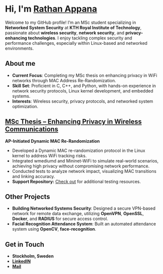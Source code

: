 # Hi, I'm [Rathan Appana](https://github.com/raghava-2002)

Welcome to my GitHub profile! I’m an MSc student specializing in **Networked System Security** at **KTH Royal Institute of Technology**, passionate about **wireless security**, **network security**, and **privacy-enhancing technologies**. I enjoy tackling complex security and performance challenges, especially within Linux-based and networked environments.

## About me

- **Current Focus**: Completing my MSc thesis on enhancing privacy in WiFi networks through MAC Address Re-Randomization.
- **Skill Set**: Proficient in C, C++, and Python, with hands-on experience in network security protocols, Linux kernel development, and embedded systems.
- **Interests**: Wireless security, privacy protocols, and networked system optimization.


## [MSc Thesis – Enhancing Privacy in Wireless Communications](https://github.com/raghava-2002/backports_project)

**AP-Initiated Dynamic MAC Re-Randomization**

- Developed a Dynamic MAC re-randomization protocol in the Linux kernel to address WiFi tracking risks.
- Integrated wmediumd and Mininet-WiFi to simulate real-world scenarios, achieving high privacy without compromising network performance.
- Conducted tests to analyze network impact, visualizing MAC transitions and linking accuracy.
- **Support Repository:** [Check out](https://github.com/raghava-2002/Hwsim_test_backport_project) for additional testing resources.

## Other Projects

- **Building Networked Systems Security**: Designed a secure VPN-based network for remote data exchange, utilizing **OpenVPN**, **OpenSSL**, **Docker**, and **RADIUS** for secure access control.
- **Facial Recognition Attendance System**: Built an automated attendance system using **OpenCV**, **face-recognition**.

## Get in Touch

- **Stockholm, Sweden**
- **[LinkedIN](https://www.linkedin.com/in/rathan-appana/)**
- **[Mail](mailto:rathanappana@gmail.com)**

